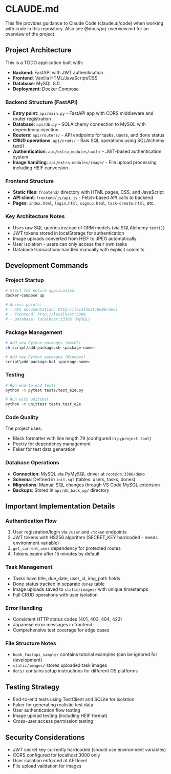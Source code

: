 # CLAUDE.md

This file provides guidance to Claude Code (claude.ai/code) when working with code in this repository.
Also see @docs/prj-overview.md for an overview of the project.

## Project Architecture

This is a TODO application built with:
- **Backend**: FastAPI with JWT authentication
- **Frontend**: Vanilla HTML/JavaScript/CSS
- **Database**: MySQL 8.0
- **Deployment**: Docker Compose

### Backend Structure (FastAPI)
- **Entry point**: `api/main.py` - FastAPI app with CORS middleware and router registration
- **Database**: `api/db.py` - SQLAlchemy connection to MySQL with dependency injection
- **Routers**: `api/routers/` - API endpoints for tasks, users, and done status
- **CRUD operations**: `api/cruds/` - Raw SQL operations using SQLAlchemy text() 
- **Authentication**: `api/extra_modules/auth/` - JWT-based authentication system
- **Image handling**: `api/extra_modules/image/` - File upload processing including HEIF conversion

### Frontend Structure
- **Static files**: `frontend/` directory with HTML pages, CSS, and JavaScript
- **API client**: `frontend/js/api.js` - Fetch-based API calls to backend
- **Pages**: `index.html`, `login.html`, `signup.html`, `task-create.html`, etc.

### Key Architecture Notes
- Uses raw SQL queries instead of ORM models (via SQLAlchemy `text()`)
- JWT tokens stored in localStorage for authentication
- Image uploads converted from HEIF to JPEG automatically
- User isolation - users can only access their own tasks
- Database transactions handled manually with explicit commits

## Development Commands

### Project Startup
```bash
# Start the entire application
docker-compose up

# Access points:
# - API documentation: http://localhost:8000/docs
# - Frontend: http://localhost:3000
# - Database: localhost:33306 (MySQL)
```

### Package Management
```bash
# Add new Python packages (macOS)
sh script/add-package.sh <package-name>

# Add new Python packages (Windows)
script\add-package.bat <package-name>
```

### Testing
```bash
# Run end-to-end tests
python -m pytest tests/test_e2e.py

# Run with unittest
python -m unittest tests.test_e2e
```

### Code Quality
The project uses:
- Black formatter with line length 79 (configured in `pyproject.toml`)
- Poetry for dependency management
- Faker for test data generation

### Database Operations
- **Connection**: MySQL via PyMySQL driver at `root@db:3306/demo`
- **Schema**: Defined in `init.sql` (tables: users, tasks, dones)
- **Migrations**: Manual SQL changes through VS Code MySQL extension
- **Backups**: Stored in `api/db_back_up/` directory

## Important Implementation Details

### Authentication Flow
1. User registration/login via `/user` and `/token` endpoints
2. JWT tokens with HS256 algorithm (SECRET_KEY hardcoded - needs environment variable)
3. `get_current_user` dependency for protected routes
4. Tokens expire after 15 minutes by default

### Task Management
- Tasks have title, due_date, user_id, img_path fields
- Done status tracked in separate `dones` table
- Image uploads saved to `static/images/` with unique timestamps
- Full CRUD operations with user isolation

### Error Handling
- Consistent HTTP status codes (401, 403, 404, 422)
- Japanese error messages in frontend
- Comprehensive test coverage for edge cases

### File Structure Notes
- `book_fastapi_sample/` contains tutorial examples (can be ignored for development)
- `static/images/` stores uploaded task images
- `docs/` contains setup instructions for different OS platforms

## Testing Strategy
- End-to-end tests using TestClient and SQLite for isolation
- Faker for generating realistic test data
- User authentication flow testing
- Image upload testing (including HEIF format)
- Cross-user access permission testing

## Security Considerations
- JWT secret key currently hardcoded (should use environment variables)
- CORS configured for localhost:3000 only
- User isolation enforced at API level
- File upload validation for images